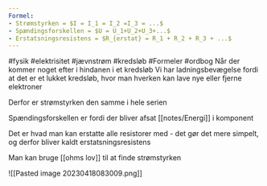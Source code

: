 ```yaml
---
Formel: 
- Strømstyrken = $I = I_1 = I_2 =I_3 = ...$ 
- Spændingsforskellen = $U = U_1+U_2+U_3+...$
- Erstatsningsresistens = $R_{erstat} = R_1 + R_2 + R_3 + ...$
---
```

#fysik #elektrisitet #jævnstrøm #kredsløb #Formeler #ordbog 
Når der kommer noget efter i hindanen i et kredsløb
Vi har ladningsbevægelse fordi at det er et lukket kredsløb, hvor man hverken kan lave nye eller fjerne elektroner

Derfor er strømstyrken den samme i hele serien

Spændingsforskellen er fordi der bliver afsat [[notes/Energi]] i komponent 

Det er hvad man kan erstatte alle resistorer med - det gør det mere simpelt, og derfor bliver kaldt erstatsningsresistens

Man kan bruge [[ohms lov]] til at finde strømstyrken

![[Pasted image 20230418083009.png]]